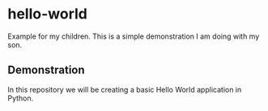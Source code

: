 # hello-world
Example for my children.
This is a simple demonstration I am doing with my son.

## Demonstration
In this repository we will be creating a basic Hello World application in Python. 
